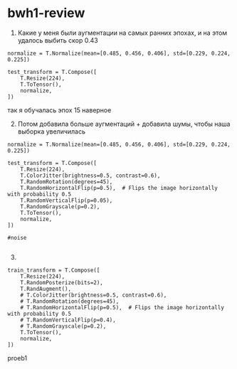 # bwh1-review

1. Какие у меня были аугментации на самых ранних эпохах, и на этом удалось выбить скор 0.43

```
normalize = T.Normalize(mean=[0.485, 0.456, 0.406], std=[0.229, 0.224, 0.225])

test_transform = T.Compose([
    T.Resize(224),
    T.ToTensor(),
    normalize,
])

```

так я обучалась эпох 15 наверное

2. Потом добавила больше аугментаций + добавила шумы, чтобы наша выборка увеличилась
```
normalize = T.Normalize(mean=[0.485, 0.456, 0.406], std=[0.229, 0.224, 0.225])

test_transform = T.Compose([
    T.Resize(224),
    T.ColorJitter(brightness=0.5, contrast=0.6),
    T.RandomRotation(degrees=45),
    T.RandomHorizontalFlip(p=0.5),  # Flips the image horizontally with probability 0.5
    T.RandomVerticalFlip(p=0.05),
    T.RandomGrayscale(p=0.2),
    T.ToTensor(),
    normalize,
])

#noise


```

3. 
```
train_transform = T.Compose([
    T.Resize(224),
    T.RandomPosterize(bits=2),
    T.RandAugment(),
    # T.ColorJitter(brightness=0.5, contrast=0.6),
    # T.RandomRotation(degrees=45),
    # T.RandomHorizontalFlip(p=0.5),  # Flips the image horizontally with probability 0.5
    # T.RandomVerticalFlip(p=0.4),
    # T.RandomGrayscale(p=0.2),
    T.ToTensor(),
    normalize,
]) 
```

proeb1
